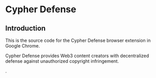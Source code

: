 # Cypher Defense 
## Introduction 

This is the source code for the Cypher Defense browser extension in Google Chrome.

Cypher Defense provides Web3  content creators with decentralized defense against unauthorized copyright infringement.

.
